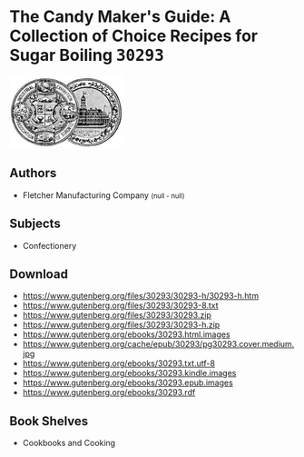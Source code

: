 # The Candy Maker's Guide: A Collection of Choice Recipes for Sugar Boiling <kbd>30293</kbd>

![](./cover.medium.jpg "")

## Authors


 - Fletcher Manufacturing Company <small>(null - null)</small>

## Subjects


 - Confectionery

## Download


 - https://www.gutenberg.org/files/30293/30293-h/30293-h.htm
 - https://www.gutenberg.org/files/30293/30293-8.txt
 - https://www.gutenberg.org/files/30293/30293.zip
 - https://www.gutenberg.org/files/30293/30293-h.zip
 - https://www.gutenberg.org/ebooks/30293.html.images
 - https://www.gutenberg.org/cache/epub/30293/pg30293.cover.medium.jpg
 - https://www.gutenberg.org/ebooks/30293.txt.utf-8
 - https://www.gutenberg.org/ebooks/30293.kindle.images
 - https://www.gutenberg.org/ebooks/30293.epub.images
 - https://www.gutenberg.org/ebooks/30293.rdf

## Book Shelves


 - Cookbooks and Cooking
